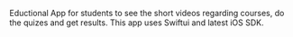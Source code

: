 Eductional App for students to see the short videos regarding courses, do the quizes and get results. This app uses Swiftui and latest iOS SDK. 
